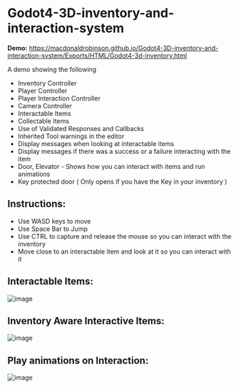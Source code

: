 # Godot4-3D-inventory-and-interaction-system

**Demo:** https://macdonaldrobinson.github.io/Godot4-3D-inventory-and-interaction-system/Exports/HTML/Godot4-3d-inventory.html

A demo showing the following
- Inventory Controller
- Player Controller
- Player Interaction Controller
- Camera Controller
- Interactable Items
- Collectable Items
- Use of Validated Responses and Callbacks
- Inherited Tool warnings in the editor
- Display messages when looking at interactable items
- Display messages if there was a success or a failure interacting with the item
- Door, Elevator - Shows how you can interact with items and run animations
- Key protected door ( Only opens if you have the Key in your inventory )

## Instructions:
- Use WASD keys to move
- Use Space Bar to Jump
- Use CTRL to capture and release the mouse so you can interact with the inventory
- Move close to an interactable item and look at it so you can interact with it

## Interactable Items:
![image](https://github.com/MacdonaldRobinson/Godot4-3D-inventory-and-interaction-system/assets/18366446/79258703-5db9-4737-8594-a07971b162f5)

## Inventory Aware Interactive Items:
![image](https://github.com/MacdonaldRobinson/Godot4-3D-inventory-and-interaction-system/assets/18366446/e3c33c35-46c3-4fbb-95b6-949dac7e6bfc)

## Play animations on Interaction:
![image](https://github.com/MacdonaldRobinson/Godot4-3D-inventory-and-interaction-system/assets/18366446/7c7952e9-c3de-4a78-ab96-99b7a63c7f9d)






